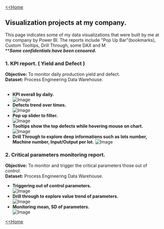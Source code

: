 [<<Home](https://pakkawatk.github.io/portfolio)<br />
## Visualization projects at my company.
This page indicates some of my data visualizations that were built by me at my company by Power BI.
The reports include "Pop Up Bar"(bookmarks), Custom Tooltips, Drill Through, some DAX and M<br />
*****Some confidentials have been censored.***<br />

### 1. KPI report. ( Yield and Defect )
**Objective:** To monitor daily production yield and defect.<br />
**Dataset:** Process Engineering Data Warehouse.<br /><br />
 - **KPI overall by daily.**<br />
![Image](https://github.com/Pakkawatk/portfolio/blob/gh-pages/img/bi1.png?raw=true)<br />
 - **Defects trend over times.**<br />
![Image](https://github.com/Pakkawatk/portfolio/blob/gh-pages/img/bi2.png?raw=true)<br />
 - **Pop up slider to filter.**<br />
![Image](https://github.com/Pakkawatk/portfolio/blob/gh-pages/img/bi3.png?raw=true)<br />
 - **Tooltips show the top defects while hovering mouse on chart.**<br />
![Image](https://github.com/Pakkawatk/portfolio/blob/gh-pages/img/bi4.png?raw=true)<br />
 - **Drill Through to explore deep informations such as lots number, Machine number, Input/Output per lot.**
![Image](https://github.com/Pakkawatk/portfolio/blob/gh-pages/img/bi5.jpg?raw=true)<br />

### 2. Critical parameters monitoring report.
**Objective:** To monitor and trigger the critical parameters those out of control.<br />
**Dataset:** Process Engineering Data Warehouse.<br />
 - **Triggering out of control parameters.**<br />
![Image](https://github.com/Pakkawatk/portfolio/blob/gh-pages/img/bi6.jpg?raw=true)<br />
 - **Drill through to explore value trend of parameters.**<br />
![Image](https://github.com/Pakkawatk/portfolio/blob/gh-pages/img/bi8.png?raw=true)<br />
 - **Monitoring mean, SD of parameters.**<br />
![Image](https://github.com/Pakkawatk/portfolio/blob/gh-pages/img/bi7.jpg?raw=true)<br />

[<<Home](https://pakkawatk.github.io/portfolio)
